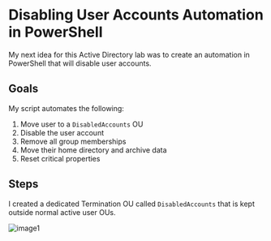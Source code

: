 # Disabling User Accounts Automation in PowerShell

My next idea for this Active Directory lab was to create an automation in PowerShell that will disable user accounts.      


## Goals

My script automates the following:
1. Move user to a `DisabledAccounts` OU
2. Disable the user account
3. Remove all group memberships
4. Move their home directory and archive data
5. Reset critical properties


## Steps

I created a dedicated Termination OU called `DisabledAccounts` that is kept outside normal active user OUs.     

![image1](images/image1.png)     
